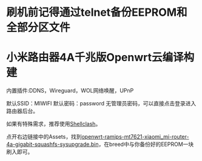 # 刷机前记得通过telnet备份EEPROM和全部分区文件


# 小米路由器4A千兆版Openwrt云编译构建

内置插件:DDNS，Wireguard，WOL网络唤醒，UPnP

默认SSID：MIWIFI  默认密码：password  无管理员密码，可以直接点击登录进入路由器后台。

如果有特殊需求，推荐使用[Shellclash](https://github.com/juewuy/ShellClash/blob/master/README_CN.md)。

点开右边链接中的Assets，找到[openwrt-ramips-mt7621-xiaomi_mi-router-4a-gigabit-squashfs-sysupgrade.bin](https://github.com/lxc368/MI4A-G_Openwrt/releases)，在breed中与你备份好的EEPROM一块刷入即可。
